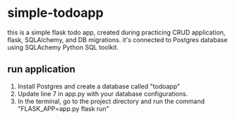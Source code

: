 # simple-todoapp
this is a simple flask todo app, created during practicing CRUD application, flask, SQLAlchemy, and DB migrations. 
it's connected to Postgres database using SQLAchemy Python SQL toolkit.

## run application
1) Install Postgres and create a database called "todoapp"
2) Update line 7 in app.py with your database configurations.
3) In the terminal, go to the project directory and run the command "FLASK_APP=app.py flask run"

